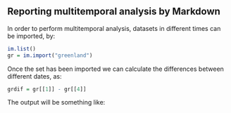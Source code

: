 ## Reporting multitemporal analysis by Markdown

In order to perform multitemporal analysis, datasets in different times can be imported, by:

```r
im.list()
gr = im.import("greenland")
```

Once the set has been imported we can calculate the differences between different dates, as:

```r
grdif = gr[[1]] - gr[[4]]
```

The output will be something like:
